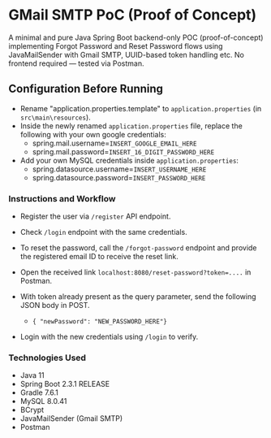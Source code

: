 # GMail SMTP PoC (Proof of Concept)
A minimal and pure Java Spring Boot backend-only POC (proof-of-concept) implementing Forgot Password and Reset Password flows using JavaMailSender with Gmail SMTP, UUID-based token handling etc. No frontend required — tested via Postman.

## Configuration Before Running
- Rename "application.properties.template" to `application.properties` (in `src\main\resources`).
- Inside the newly renamed `application.properties` file, replace the following with your own google credentials:
  - spring.mail.username=`INSERT_GOOGLE_EMAIL_HERE`
  - spring.mail.password=`INSERT_16_DIGIT_PASSWORD_HERE`
- Add your own MySQL credentials inside `application.properties`:
  - spring.datasource.username=`INSERT_USERNAME_HERE`
  - spring.datasource.password=`INSERT_PASSWORD_HERE`

### Instructions and Workflow

- Register the user via `/register` API endpoint.
- Check `/login` endpoint with the same credentials.
- To reset the password, call the `/forgot-password` endpoint and provide the registered email ID to receive the reset link.
- Open the received link `localhost:8080/reset-password?token=....` in Postman.
- With token already present as the query parameter, send the following JSON body in POST.
  
  - `{ "newPassword": "NEW_PASSWORD_HERE"}`  
- Login with the new credentials using `/login` to verify.

### Technologies Used
- Java 11
- Spring Boot 2.3.1 RELEASE
- Gradle 7.6.1
- MySQL 8.0.41
- BCrypt
- JavaMailSender (Gmail SMTP)
- Postman
